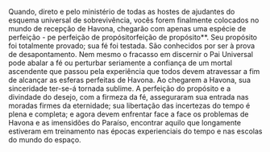 ﻿Quando, direto e pelo ministério de todas as hostes de ajudantes do esquema universal de sobrevivência, vocês forem finalmente colocados no mundo de recepção de Havona, chegarão com apenas uma  espécie de perfeição -  pe perfeição de propósitorfeição de propósito**. Seu propósito foi totalmente provado; sua fé foi testada. São conhecidos por ser à prova de desapontamento. Nem mesmo o fracasso em discernir o Pai Universal pode abalar a fé ou perturbar seriamente a confiança de um mortal ascendente que passou pela experiência que todos devem atravessar a fim de alcançar as esferas perfeitas de Havona. Ao chegarem a Havona, sua sinceridade ter-se-á tornada sublime. A perfeição do propósito e a divindade do desejo, com a firmeza da fé,  asseguraram sua entrada nas moradas firmes da eternidade; sua libertação das incertezas do tempo é plena e completa; e agora devem enfrentar face a face os problemas de Havona e as imensidões do Paraíso, encontrar aquilo que longamente estiveram em treinamento nas épocas experienciais do tempo e nas escolas do mundo do espaço.